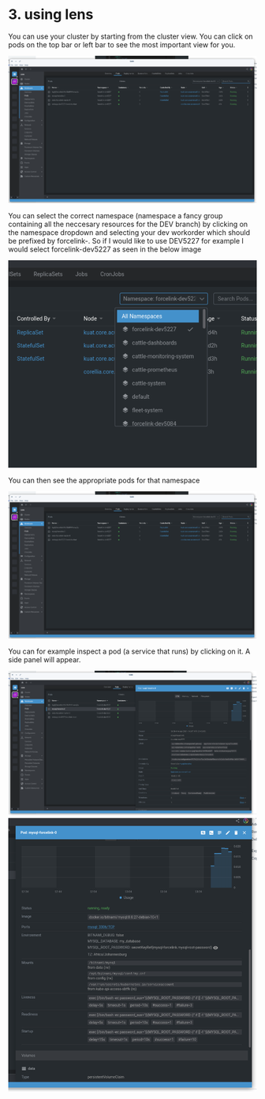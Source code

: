 # 3. using lens

You can use your cluster by starting from the cluster view. You can click on pods on the top bar or left bar to see the most important view for you.

![A pod view for the cluster](<.gitbook/assets/Screenshot from 2021-10-28 13-32-48.png>)

You can select the correct namespace (namespace a fancy group containing all the neccesary resources for the DEV branch) by clicking on the namespace dropdown and selecting your dev workorder which should be prefixed by forcelink-. So if I would like to use DEV5227 for example I would select forcelink-dev5227 as seen in the below image

![Viewing the namespace dropdown](<.gitbook/assets/Screenshot from 2021-10-28 13-32-54.png>)

You can then see the appropriate pods for that namespace

![A pod view for the cluster](<.gitbook/assets/Screenshot from 2021-10-28 13-32-48.png>)

You can for example inspect a pod (a service that runs) by clicking on it. A side panel will appear.

![An overview of the pod](<.gitbook/assets/Screenshot from 2021-10-28 13-33-07.png>) ![A closer view](<.gitbook/assets/Screenshot from 2021-10-28 13-33-17 (1).png>)

